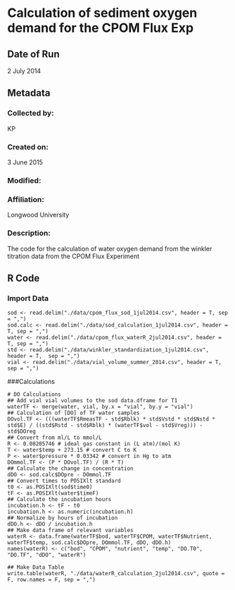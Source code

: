# Calculation of sediment oxygen demand for the CPOM Flux Exp

## Date of Run 

2 July 2014

## Metadata

### Collected by:

KP

### Created on:

3 June 2015

### Modified:

### Affiliation:

Longwood University

### Description: 

The code for the calculation of water oxygen demand from the winkler titration data from the CPOM Flux Experiment

## R Code

### Import Data

    sod <- read.delim("./data/cpom_flux_sod_1jul2014.csv", header = T, sep = ",")
    sod.calc <- read.delim("./data/sod_calculation_1jul2014.csv", header = T, sep = ",")
    water <- read.delim("./data/cpom_flux_waterR_2jul2014.csv", header = T, sep = ",")
    std <- read.delim("./data/winkler_standardization_1jul2014.csv", header = T,  sep = ",")
    vial <- read.delim("./data/vial_volume_summer_2014.csv", header = T,  sep = ",")

###Calculations

    # DO Calculations
    ## Add vial vial volumes to the sod data.dframe for T1
    waterTF <- merge(water, vial, by.x = "vial", by.y = "vial")
    ## Calculation of [DO] of TF water samples
    DOvol.TF <- (((waterTF$RmeasTF - std$Rblk) * std$Vstd * std$Nstd * std$E) / ((std$Rstd - std$Rblk) * (waterTF$vol - std$Vreg))) - std$DOreg
    ## Convert from ml/L to mmol/L
    R <- 0.08205746 # ideal gas constant in (L atm)/(mol K)
    T <- water$temp + 273.15 # convert C to K
    P <- water$pressure * 0.03342 # convert in Hg to atm
    DOmmol.TF <- (P * DOvol.TF) / (R * T)
    ## Calculate the change in concentration
    dDO <- sod.calc$DOpre - DOmmol.TF
    ## Convert times to POSIXlt standard
    t0 <- as.POSIXlt(sod$time0)
    tF <- as.POSIXlt(water$timeF)
    ## Calculate the incubation hours
    incubation.h <- tF - t0
    incubation.h <- as.numeric(incubation.h)
    ## Normalize by hours of incubation
    dDO.h <- dDO / incubation.h
    ## Make data frame of relevant variables
    waterR <- data.frame(waterTF$bod, waterTF$CPOM, waterTF$Nutrient, waterTF$temp, sod.calc$DOpre, DOmmol.TF, dDO, dDO.h)
    names(waterR) <- c("bod", "CPOM", "nutrient", "temp", "DO.T0", "DO.TF", "dDO", "waterR")

    ## Make Data Table
    write.table(waterR, "./data/waterR_calculation_2jul2014.csv", quote = F, row.names = F, sep = ",")
    
